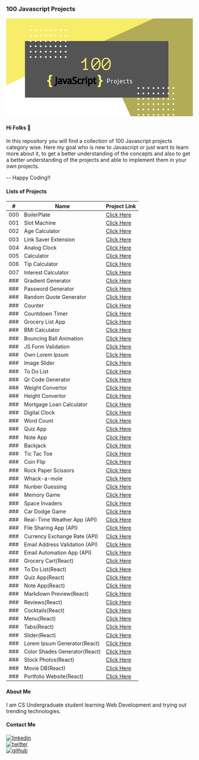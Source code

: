 ### 100 Javascript Projects

[![Banner](https://github.com/thisiskushal31/100-Javascript-Projects/blob/main/Assets/Banner.png?raw=true)](https://github.com/thisiskushal31/100-Javascript-Projects)

#### Hi Folks 👋

In this repository you will find a collection of 100 Javascript projects category wise. Here my goal who is new to Javascript or just want to learn more about it, to get a better understanding of the concepts and also to get a better understanding of the projects and able to implement them in your own projects.         

-- Happy Coding!!      

#### Lists of Projects

| # | Name   | Project Link |
| -- | ------------- | ------------- |
| 000 | BoilerPlate  | [Click Here](https://github.com/thisiskushal31/100-Javascript-Projects/blob/main/000-BoilerPlate) |
| 001 | Slot Machine  | [Click Here](https://github.com/thisiskushal31/100-Javascript-Projects/blob/main/001-Slot_Machine) |
| 002 | Age Calculator  | [Click Here](https://github.com/thisiskushal31/100-Javascript-Projects/blob/main/002-Age_Calculator)  |
| 003 | Link Saver Extension | [Click Here](https://github.com/thisiskushal31/100-Javascript-Projects/blob/main/003-Link_Saver_Extension)  |
| 004 | Analog Clock | [Click Here](https://github.com/thisiskushal31/100-Javascript-Projects/blob/main/004_Analog_Clock)  |
| 005 | Calculator | [Click Here](https://github.com/thisiskushal31/100-Javascript-Projects/blob/main/005-Calculator)  |
| 006 | Tip Calculator | [Click Here](https://github.com/thisiskushal31/100-Javascript-Projects/tree/main/006-Tip_Calculator)  |
| 007 | Interest Calculator | [Click Here](https://github.com/thisiskushal31/100-Javascript-Projects/tree/main/)  |
| ### | Gradient Generator | [Click Here](https://github.com/thisiskushal31/100-Javascript-Projects/blob/main)  |
| ### | Password Generator | [Click Here](https://github.com/thisiskushal31/100-Javascript-Projects/blob/main)  |
| ### | Random Quote Generator| [Click Here](https://github.com/thisiskushal31/100-Javascript-Projects/blob/main)  |
| ### | Counter | [Click Here](https://github.com/thisiskushal31/100-Javascript-Projects/blob/main)  |
| ### | Countdown Timer | [Click Here](https://github.com/thisiskushal31/100-Javascript-Projects/blob/main)  |
| ### | Grocery List App | [Click Here](https://github.com/thisiskushal31/100-Javascript-Projects/blob/main)  |
| ### | BMI Calculator | [Click Here](https://github.com/thisiskushal31/100-Javascript-Projects/blob/main)  |
| ### | Bouncing Ball Animation | [Click Here](https://github.com/thisiskushal31/100-Javascript-Projects/blob/main)  |
| ### | JS Form Validation | [Click Here](https://github.com/thisiskushal31/100-Javascript-Projects/blob/main)  |
| ### | Own Lorem Ipsum | [Click Here](https://github.com/thisiskushal31/100-Javascript-Projects/blob/main)  |
| ### | Image Slider | [Click Here](https://github.com/thisiskushal31/100-Javascript-Projects/blob/main)  |
| ### | To Do List | [Click Here](https://github.com/thisiskushal31/100-Javascript-Projects/blob/main)  |
| ### | Qr Code Generator | [Click Here](https://github.com/thisiskushal31/100-Javascript-Projects/blob/main)  |
| ### | Weight Convertor | [Click Here](https://github.com/thisiskushal31/100-Javascript-Projects/blob/main)  |
| ### | Height Convertor | [Click Here](https://github.com/thisiskushal31/100-Javascript-Projects/blob/main)  |
| ### | Mortgage Loan Calculator | [Click Here](https://github.com/thisiskushal31/100-Javascript-Projects/blob/main)  |
| ### | Digital Clock | [Click Here](https://github.com/thisiskushal31/100-Javascript-Projects/blob/main)  |
| ### | Word Count | [Click Here](https://github.com/thisiskushal31/100-Javascript-Projects/blob/main)  |
| ### | Quiz App | [Click Here](https://github.com/thisiskushal31/100-Javascript-Projects/blob/main)  |
| ### | Note App | [Click Here](https://github.com/thisiskushal31/100-Javascript-Projects/blob/main)  |
| ### | Backjack | [Click Here](https://github.com/thisiskushal31/100-Javascript-Projects/blob/main)  |
| ### | Tic Tac Toe | [Click Here](https://github.com/thisiskushal31/100-Javascript-Projects/blob/main)  |
| ### | Coin Flip | [Click Here](https://github.com/thisiskushal31/100-Javascript-Projects/blob/main)  |
| ### | Rock Paper Scissors | [Click Here](https://github.com/thisiskushal31/100-Javascript-Projects/blob/main)  |
| ### | Whack-a-mole | [Click Here](https://github.com/thisiskushal31/100-Javascript-Projects/blob/main)  |
| ### | Nunber Guessing | [Click Here](https://github.com/thisiskushal31/100-Javascript-Projects/blob/main)  |
| ### | Memory Game | [Click Here](https://github.com/thisiskushal31/100-Javascript-Projects/blob/main)  |
| ### | Space Invaders | [Click Here](https://github.com/thisiskushal31/100-Javascript-Projects/blob/main)  |
| ### | Car Dodge Game | [Click Here](https://github.com/thisiskushal31/100-Javascript-Projects/blob/main)  |
| ### | Real-Time Weather App (API) | [Click Here](https://github.com/thisiskushal31/100-Javascript-Projects/blob/main)  |
| ### | File Sharing App (API) | [Click Here](https://github.com/thisiskushal31/100-Javascript-Projects/blob/main)  |
| ### | Currency Exchange Rate (API) | [Click Here](https://github.com/thisiskushal31/100-Javascript-Projects/blob/main)  |
| ### | Email Address Validation (API) | [Click Here](https://github.com/thisiskushal31/100-Javascript-Projects/blob/main)  |
| ### | Email Automation App (API) | [Click Here](https://github.com/thisiskushal31/100-Javascript-Projects/blob/main)  |
| ### | Grocery Cart(React) | [Click Here](https://github.com/thisiskushal31/100-Javascript-Projects/blob/main)  |
| ### | To Do List(React) | [Click Here](https://github.com/thisiskushal31/100-Javascript-Projects/blob/main)  |
| ### | Quiz App(React) | [Click Here](https://github.com/thisiskushal31/100-Javascript-Projects/blob/main)  |
| ### | Note App(React) | [Click Here](https://github.com/thisiskushal31/100-Javascript-Projects/blob/main)  |
| ### | Markdown Preview(React) | [Click Here](https://github.com/thisiskushal31/100-Javascript-Projects/blob/main)  |
| ### | Reviews(React) | [Click Here](https://github.com/thisiskushal31/100-Javascript-Projects/blob/main)  |
| ### | Cocktails(React) | [Click Here](https://github.com/thisiskushal31/100-Javascript-Projects/blob/main)  |
| ### | Menu(React) | [Click Here](https://github.com/thisiskushal31/100-Javascript-Projects/blob/main)  |
| ### | Tabs(React) | [Click Here](https://github.com/thisiskushal31/100-Javascript-Projects/blob/main)  |
| ### | Slider(React) | [Click Here](https://github.com/thisiskushal31/100-Javascript-Projects/blob/main)  |
| ### | Lorem Ipsum Generator(React) | [Click Here](https://github.com/thisiskushal31/100-Javascript-Projects/blob/main)  |
| ### | Color Shades Generator(React) | [Click Here](https://github.com/thisiskushal31/100-Javascript-Projects/blob/main)  |
| ### | Stock Photos(React) | [Click Here](https://github.com/thisiskushal31/100-Javascript-Projects/blob/main)  |
| ### | Movie DB(React) | [Click Here](https://github.com/thisiskushal31/100-Javascript-Projects/blob/main)  |
| ### | Portfolio Website(React) | [Click Here](https://github.com/thisiskushal31/100-Javascript-Projects/blob/main)  |

#### About Me

I am CS Undergraduate student learning Web Development and trying out trending technologies.      

#### Contact Me

[![linkedin](https://img.shields.io/badge/linkedin-0A66C2?style=for-the-badge&logo=linkedin&logoColor=white)](https://www.linkedin.com/in/thisiskushalgupta/)      
[![twitter](https://img.shields.io/badge/twitter-1DA1F2?style=for-the-badge&logo=twitter&logoColor=white)](https://twitter.com/thisis_kushal)      
[![github](https://img.shields.io/badge/github-0d1117?style=for-the-badge&logo=github&logoColor=white)](https://github.com/thisiskushal31/)             